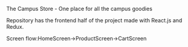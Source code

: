 The Campus Store - One place for all the campus goodies

Repository has the frontend half of the project made with React.js and Redux.

Screen flow:HomeScreen->ProductScreen->CartScreen

